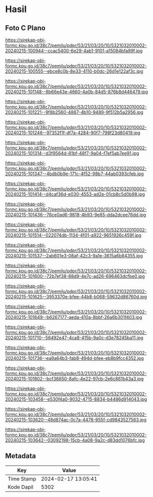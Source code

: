 # Hasil

## Foto C Plano

https://sirekap-obj-formc.kpu.go.id/38c7/pemilu/pdpr/53/21/03/20/10/5321032010002-20240215-100944--ccac5400-6e29-4ab1-9101-a15084bfa99f.jpg

https://sirekap-obj-formc.kpu.go.id/38c7/pemilu/pdpr/53/21/03/20/10/5321032010002-20240215-100555--ebce8c0b-8e33-4110-b0dc-26d1e122af3c.jpg

https://sirekap-obj-formc.kpu.go.id/38c7/pemilu/pdpr/53/21/03/20/10/5321032010002-20240215-101148--8b66e43e-4660-4a0b-84d5-876b8d446479.jpg

https://sirekap-obj-formc.kpu.go.id/38c7/pemilu/pdpr/53/21/03/20/10/5321032010002-20240215-101221--9f8b2560-4867-4b10-9489-9f512b5a2956.jpg

https://sirekap-obj-formc.kpu.go.id/38c7/pemilu/pdpr/53/21/03/20/10/5321032010002-20240215-101246--97352f1f-df7a-4284-90f7-798f23d80419.jpg

https://sirekap-obj-formc.kpu.go.id/38c7/pemilu/pdpr/53/21/03/20/10/5321032010002-20240215-101314--d3f9564d-81bf-48f7-9a04-f7ef5ab7ee91.jpg

https://sirekap-obj-formc.kpu.go.id/38c7/pemilu/pdpr/53/21/03/20/10/5321032010002-20240215-101347--4bdb0b9e-171c-4f52-98b7-44ab0393cfeb.jpg

https://sirekap-obj-formc.kpu.go.id/38c7/pemilu/pdpr/53/21/03/20/10/5321032010002-20240215-101414--d4caf36d-e030-4553-ad2e-01cb8c5d0b98.jpg

https://sirekap-obj-formc.kpu.go.id/38c7/pemilu/pdpr/53/21/03/20/10/5321032010002-20240215-101436--76ce0ad6-9818-4b93-9e85-dda2dcee76dd.jpg

https://sirekap-obj-formc.kpu.go.id/38c7/pemilu/pdpr/53/21/03/20/10/5321032010002-20240215-101514--022074db-1134-4f01-a922-9651926c459f.jpg

https://sirekap-obj-formc.kpu.go.id/38c7/pemilu/pdpr/53/21/03/20/10/5321032010002-20240215-101537--2ab601e3-08af-42c3-9a1e-3615a6b84355.jpg

https://sirekap-obj-formc.kpu.go.id/38c7/pemilu/pdpr/53/21/03/20/10/5321032010002-20240215-101600--72b7ef38-88d9-4e7c-ad26-696463dcfbe0.jpg

https://sirekap-obj-formc.kpu.go.id/38c7/pemilu/pdpr/53/21/03/20/10/5321032010002-20240215-101625--3953370e-bfee-44b8-b068-59632d86760d.jpg

https://sirekap-obj-formc.kpu.go.id/38c7/pemilu/pdpr/53/21/03/20/10/5321032010002-20240215-101649--b6267177-aeda-410a-8bbf-26a6b301f403.jpg

https://sirekap-obj-formc.kpu.go.id/38c7/pemilu/pdpr/53/21/03/20/10/5321032010002-20240215-101710--56492e47-4ca8-415b-9a0c-d3e78245ba11.jpg

https://sirekap-obj-formc.kpu.go.id/38c7/pemilu/pdpr/53/21/03/20/10/5321032010002-20240215-101736--ea9a64b3-fab8-494d-bfee-eb8b9fcc4352.jpg

https://sirekap-obj-formc.kpu.go.id/38c7/pemilu/pdpr/53/21/03/20/10/5321032010002-20240215-101802--bcf36650-8afc-4e22-97cb-2e6c861b43a3.jpg

https://sirekap-obj-formc.kpu.go.id/38c7/pemilu/pdpr/53/21/03/20/10/5321032010002-20240215-103458--e530f4a0-9032-4715-8834-b4486d914043.jpg

https://sirekap-obj-formc.kpu.go.id/38c7/pemilu/pdpr/53/21/03/20/10/5321032010002-20240215-103620--48d874ac-0c7a-4478-955f-cd9843527563.jpg

https://sirekap-obj-formc.kpu.go.id/38c7/pemilu/pdpr/53/21/03/20/10/5321032010002-20240215-103642--03092198-15cb-4a08-9a2c-d83dd1076bfc.jpg


## Metadata

| Key        | Value               |
| ---------- | ------------------- |
| Time Stamp | 2024-02-17 13:05:41 |
| Kode Dapil | 5302                |



